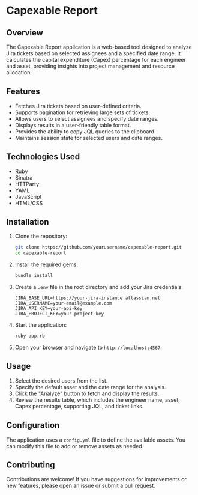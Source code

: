 # Capexable Report

## Overview

The Capexable Report application is a web-based tool designed to analyze Jira tickets based on selected assignees and a specified date range. It calculates the capital expenditure (Capex) percentage for each engineer and asset, providing insights into project management and resource allocation.

## Features

- Fetches Jira tickets based on user-defined criteria.
- Supports pagination for retrieving large sets of tickets.
- Allows users to select assignees and specify date ranges.
- Displays results in a user-friendly table format.
- Provides the ability to copy JQL queries to the clipboard.
- Maintains session state for selected users and date ranges.

## Technologies Used

- Ruby
- Sinatra
- HTTParty
- YAML
- JavaScript
- HTML/CSS

## Installation

1. Clone the repository:

   ```bash
   git clone https://github.com/yourusername/capexable-report.git
   cd capexable-report
   ```

2. Install the required gems:

   ```bash
   bundle install
   ```

3. Create a `.env` file in the root directory and add your Jira credentials:

   ```plaintext
   JIRA_BASE_URL=https://your-jira-instance.atlassian.net
   JIRA_USERNAME=your-email@example.com
   JIRA_API_KEY=your-api-key
   JIRA_PROJECT_KEY=your-project-key
   ```

4. Start the application:

   ```bash
   ruby app.rb
   ```

5. Open your browser and navigate to `http://localhost:4567`.

## Usage

1. Select the desired users from the list.
2. Specify the default asset and the date range for the analysis.
3. Click the "Analyze" button to fetch and display the results.
4. Review the results table, which includes the engineer name, asset, Capex percentage, supporting JQL, and ticket links.

## Configuration

The application uses a `config.yml` file to define the available assets. You can modify this file to add or remove assets as needed.

## Contributing

Contributions are welcome! If you have suggestions for improvements or new features, please open an issue or submit a pull request.
